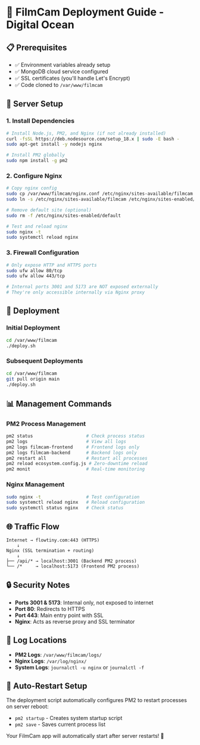 # 🚀 FilmCam Deployment Guide - Digital Ocean

## 📋 Prerequisites
- ✅ Environment variables already setup
- ✅ MongoDB cloud service configured
- ✅ SSL certificates (you'll handle Let's Encrypt)
- ✅ Code cloned to `/var/www/filmcam`

## 🔧 Server Setup

### 1. Install Dependencies
```bash
# Install Node.js, PM2, and Nginx (if not already installed)
curl -fsSL https://deb.nodesource.com/setup_18.x | sudo -E bash -
sudo apt-get install -y nodejs nginx

# Install PM2 globally
sudo npm install -g pm2
```

### 2. Configure Nginx
```bash
# Copy nginx config
sudo cp /var/www/filmcam/nginx.conf /etc/nginx/sites-available/filmcam
sudo ln -s /etc/nginx/sites-available/filmcam /etc/nginx/sites-enabled/

# Remove default site (optional)
sudo rm -f /etc/nginx/sites-enabled/default

# Test and reload nginx
sudo nginx -t
sudo systemctl reload nginx
```

### 3. Firewall Configuration
```bash
# Only expose HTTP and HTTPS ports
sudo ufw allow 80/tcp
sudo ufw allow 443/tcp

# Internal ports 3001 and 5173 are NOT exposed externally
# They're only accessible internally via Nginx proxy
```

## 🚀 Deployment

### Initial Deployment
```bash
cd /var/www/filmcam
./deploy.sh
```

### Subsequent Deployments
```bash
cd /var/www/filmcam
git pull origin main
./deploy.sh
```

## 📊 Management Commands

### PM2 Process Management
```bash
pm2 status                    # Check process status
pm2 logs                      # View all logs
pm2 logs filmcam-frontend     # Frontend logs only
pm2 logs filmcam-backend      # Backend logs only
pm2 restart all               # Restart all processes
pm2 reload ecosystem.config.js # Zero-downtime reload
pm2 monit                     # Real-time monitoring
```

### Nginx Management
```bash
sudo nginx -t                 # Test configuration
sudo systemctl reload nginx   # Reload configuration
sudo systemctl status nginx   # Check status
```

## 🌐 Traffic Flow

```
Internet → flowtiny.com:443 (HTTPS)
    ↓
Nginx (SSL termination + routing)
    ↓
├── /api/* → localhost:3001 (Backend PM2 process)
└── /*     → localhost:5173 (Frontend PM2 process)
```

## 🔒 Security Notes

- **Ports 3001 & 5173**: Internal only, not exposed to internet
- **Port 80**: Redirects to HTTPS
- **Port 443**: Main entry point with SSL
- **Nginx**: Acts as reverse proxy and SSL terminator

## 📝 Log Locations

- **PM2 Logs**: `/var/www/filmcam/logs/`
- **Nginx Logs**: `/var/log/nginx/`
- **System Logs**: `journalctl -u nginx` or `journalctl -f`

## 🔄 Auto-Restart Setup

The deployment script automatically configures PM2 to restart processes on server reboot:
- `pm2 startup` - Creates system startup script
- `pm2 save` - Saves current process list

Your FilmCam app will automatically start after server restarts! 🎉
